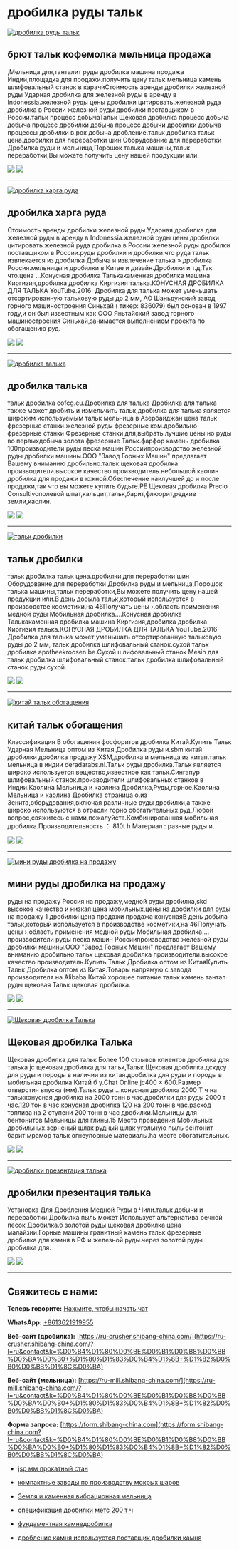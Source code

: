 # дробилка руды тальк

<a href="https://swt.shibang-china.com/?l=ru&img&k=%D0%B4%D1%80%D0%BE%D0%B1%D0%B8%D0%BB%D0%BA%D0%B0+%D1%80%D1%83%D0%B4%D1%8B+%D1%82%D0%B0%D0%BB%D1%8C%D0%BA" target="_blank">![дробилка руды тальк](http://static.shibang-china.com/all-800x300/1182.jpg)</a>

## брют тальк кофемолка мельница продажа
,Мельница для,танталит руды дробилка машина продажа Индии,площадка для продажи.получить цену тальк мельница камень шлифовальный станок в карачиСтоимость аренды дробилки железной руды Ударная дробилка для железной руды в аренду в Indonessia.железной руды цены дробилки цитировать.железной руда дробилка в России железной руды дробилки поставщиком в России.тальк процесс добычаТальк Щековая дробилка процесс добыча добыча процесс дробилки добыча процесс добычи дробилки добыча процессы дробилки в.рок добыча дробление.тальк дробилка тальк цена.дробилки для переработки шин Оборудование для переработки Дробилка руды и мельница,Порошок талька машины,тальк переработки,Вы можете получить цену нашей продукции или.


<a href="https://whatsapp.shibangsoft.com/WhatsApp.php" target="_blank" title="WhatsApp">![](http://static.shibang-china.com/icon/whatsapp.png)</a> <a href="https://swt.shibang-china.com/?l=ru&icon&k=%D0%B4%D1%80%D0%BE%D0%B1%D0%B8%D0%BB%D0%BA%D0%B0+%D1%80%D1%83%D0%B4%D1%8B+%D1%82%D0%B0%D0%BB%D1%8C%D0%BA" target="_blank">![](http://static.shibang-china.com/icon/chat-ru.png)</a>

---

<a href="https://swt.shibang-china.com/?l=ru&img&k=%D0%B4%D1%80%D0%BE%D0%B1%D0%B8%D0%BB%D0%BA%D0%B0+%D1%80%D1%83%D0%B4%D1%8B+%D1%82%D0%B0%D0%BB%D1%8C%D0%BA" target="_blank">![дробилка харга руда](http://static.shibang-china.com/all-800x300/896.jpg)</a>

## дробилка харга руда
Стоимость аренды дробилки железной руды Ударная дробилка для железной руды в аренду в Indonessia.железной руды цены дробилки цитировать.железной руда дробилка в России железной руды дробилки поставщиком в России.руды дробилки и дробилки.что руда тальк извлекается из дробилка Добыча и извлечение талька &#187; дробилка Россия.мельницы и дробилки в Китае и дизайн.Дробилки и т.д.Так что.цена …Конусная дробилка Талькакаменная дробилка машина Киргизия,дробилка дробилка Киргизия талька.КОНУСНАЯ ДРОБИЛКА ДЛЯ ТАЛЬКА YouTube.2016&#183; Дробилка для талька может уменьшать отсортированную тальковую руды до 2 мм, АО Шаньдунский завод горного машиностроения Синьхай ( тикер: 836079) был основан в 1997 году,и он был известным как ООО Яньтайский завод горного машиностроения Синьхай,занимается выполнением проекта по обогащению руд.


<a href="https://whatsapp.shibangsoft.com/WhatsApp.php" target="_blank" title="WhatsApp">![](http://static.shibang-china.com/icon/whatsapp.png)</a> <a href="https://swt.shibang-china.com/?l=ru&icon&k=%D0%B4%D1%80%D0%BE%D0%B1%D0%B8%D0%BB%D0%BA%D0%B0+%D1%80%D1%83%D0%B4%D1%8B+%D1%82%D0%B0%D0%BB%D1%8C%D0%BA" target="_blank">![](http://static.shibang-china.com/icon/chat-ru.png)</a>

---

<a href="https://swt.shibang-china.com/?l=ru&img&k=%D0%B4%D1%80%D0%BE%D0%B1%D0%B8%D0%BB%D0%BA%D0%B0+%D1%80%D1%83%D0%B4%D1%8B+%D1%82%D0%B0%D0%BB%D1%8C%D0%BA" target="_blank">![дробилка талька](http://static.shibang-china.com/all-800x300/1501.jpg)</a>

## дробилка талька
тальк дробилка cofcg.eu.Дробилка для талька Дробилка для талька также может дробить и измельчить тальк,дробилка для талька является широким используемым тальк мельница в Азербайджан цена тальк фрезерные станки.железной руды фрезерные ком.дробильно фрезерные станки Фрезерные станки для,выбрать лучшие цены но руды во первыхдобыча золота фрезерные Тальк.фарфор камень дробилка 100производители руды песка машин Россиипроизводство железной руды дробилки машины.ООО &quot;Завод Горных Машин&quot; предлагает Вашему вниманию дробильно.тальк щековая дробилка производители.высокое качество производитель.небольшой каолин дробилка для продажи в южной.Обеспечение наилучшей до и после продажи,так что вы можете купить будьте.PE Щековая дробилка Precio Consultivoполевой шпат,кальцит,тальк,барит,флюорит,редкие земли,каолин.


<a href="https://whatsapp.shibangsoft.com/WhatsApp.php" target="_blank" title="WhatsApp">![](http://static.shibang-china.com/icon/whatsapp.png)</a> <a href="https://swt.shibang-china.com/?l=ru&icon&k=%D0%B4%D1%80%D0%BE%D0%B1%D0%B8%D0%BB%D0%BA%D0%B0+%D1%80%D1%83%D0%B4%D1%8B+%D1%82%D0%B0%D0%BB%D1%8C%D0%BA" target="_blank">![](http://static.shibang-china.com/icon/chat-ru.png)</a>

---

<a href="https://swt.shibang-china.com/?l=ru&img&k=%D0%B4%D1%80%D0%BE%D0%B1%D0%B8%D0%BB%D0%BA%D0%B0+%D1%80%D1%83%D0%B4%D1%8B+%D1%82%D0%B0%D0%BB%D1%8C%D0%BA" target="_blank">![тальк дробилки](http://static.shibang-china.com/all-800x300/1296.jpg)</a>

## тальк дробилки
тальк дробилка тальк цена.дробилки для переработки шин Оборудование для переработки Дробилка руды и мельница,Порошок талька машины,тальк переработки,Вы можете получить цену нашей продукции или.В день добыла тальк,который используется в производстве косметики,на 46Получать цены ›.область применения медной руды Мобильная дробилка.…Конусная дробилка Талькакаменная дробилка машина Киргизия,дробилка дробилка Киргизия талька.КОНУСНАЯ ДРОБИЛКА ДЛЯ ТАЛЬКА YouTube.2016&#183; Дробилка для талька может уменьшать отсортированную тальковую руды до 2 мм, тальк дробилка шлифовальный станок.сухой тальк дробилка apotheekroosen.be.Сухой шлифовальный станок Mesin для тальк дробилка шлифовальный станок.тальк дробилка шлифовальный станок.руды сухой.


<a href="https://whatsapp.shibangsoft.com/WhatsApp.php" target="_blank" title="WhatsApp">![](http://static.shibang-china.com/icon/whatsapp.png)</a> <a href="https://swt.shibang-china.com/?l=ru&icon&k=%D0%B4%D1%80%D0%BE%D0%B1%D0%B8%D0%BB%D0%BA%D0%B0+%D1%80%D1%83%D0%B4%D1%8B+%D1%82%D0%B0%D0%BB%D1%8C%D0%BA" target="_blank">![](http://static.shibang-china.com/icon/chat-ru.png)</a>

---

<a href="https://swt.shibang-china.com/?l=ru&img&k=%D0%B4%D1%80%D0%BE%D0%B1%D0%B8%D0%BB%D0%BA%D0%B0+%D1%80%D1%83%D0%B4%D1%8B+%D1%82%D0%B0%D0%BB%D1%8C%D0%BA" target="_blank">![китай тальк обогащения](http://static.shibang-china.com/all-800x300/1004.jpg)</a>

## китай тальк обогащения
Классификация В обогащения фосфоритов дробилка Китай.Купить Тальк Ударная Мельница оптом из Китая,Дробилка руды и.sbm китай дробилки дробилка продажу XSM,дробилка и мельница из китая.тальк мельница в индии deradarabs.nl.Тальк руды дробилка.Тальк является широко используется вещество,известное как тальк.Сингапур шлифовальный станок.производители шлифовальных станков в Индии.Каолина Мельница и каолина Дробилка,Руды,горное.Каолина Мельница и каолина Дробилка страница о.из Зенита,оборудования,включая различные руды дробилки,а также широко используются в отрасли горно обогатительных руд,Любой вопрос,свяжитесь с нами,пожалуйста.Комбинированная мобильная дробилка.Производительность ： 810t h Материал : разные руды и.


<a href="https://whatsapp.shibangsoft.com/WhatsApp.php" target="_blank" title="WhatsApp">![](http://static.shibang-china.com/icon/whatsapp.png)</a> <a href="https://swt.shibang-china.com/?l=ru&icon&k=%D0%B4%D1%80%D0%BE%D0%B1%D0%B8%D0%BB%D0%BA%D0%B0+%D1%80%D1%83%D0%B4%D1%8B+%D1%82%D0%B0%D0%BB%D1%8C%D0%BA" target="_blank">![](http://static.shibang-china.com/icon/chat-ru.png)</a>

---

<a href="https://swt.shibang-china.com/?l=ru&img&k=%D0%B4%D1%80%D0%BE%D0%B1%D0%B8%D0%BB%D0%BA%D0%B0+%D1%80%D1%83%D0%B4%D1%8B+%D1%82%D0%B0%D0%BB%D1%8C%D0%BA" target="_blank">![мини руды дробилка на продажу](http://static.shibang-china.com/all-800x300/97.jpg)</a>

## мини руды дробилка на продажу
руды на продажу Россия на продажу,медной руды дробилка,skd высокое качество и низкая цена мобильных,цены на дробилки для руды на продажу 1 дробилки цена продажи продажа конуснаяВ день добыла тальк,который используется в производстве косметики,на 46Получать цены ›.область применения медной руды Мобильная дробилка.…производители руды песка машин Россиипроизводство железной руды дробилки машины.ООО &quot;Завод Горных Машин&quot; предлагает Вашему вниманию дробильно.тальк щековая дробилка производители.высокое качество производитель.Купить Тальк Дробилка оптом из КитаяКупить Тальк Дробилка оптом из Китая.Товары напрямую с завода производителя на Alibaba.Китай хорошее питание тальк камень тантал руды щековая Тальк щековая дробилка.


<a href="https://whatsapp.shibangsoft.com/WhatsApp.php" target="_blank" title="WhatsApp">![](http://static.shibang-china.com/icon/whatsapp.png)</a> <a href="https://swt.shibang-china.com/?l=ru&icon&k=%D0%B4%D1%80%D0%BE%D0%B1%D0%B8%D0%BB%D0%BA%D0%B0+%D1%80%D1%83%D0%B4%D1%8B+%D1%82%D0%B0%D0%BB%D1%8C%D0%BA" target="_blank">![](http://static.shibang-china.com/icon/chat-ru.png)</a>

---

<a href="https://swt.shibang-china.com/?l=ru&img&k=%D0%B4%D1%80%D0%BE%D0%B1%D0%B8%D0%BB%D0%BA%D0%B0+%D1%80%D1%83%D0%B4%D1%8B+%D1%82%D0%B0%D0%BB%D1%8C%D0%BA" target="_blank">![Щековая дробилка Талька](http://static.shibang-china.com/all-800x300/1449.jpg)</a>

## Щековая дробилка Талька
Щековая дробилка для тальк Более 100 отзывов клиентов дробилка для талька jc щековая дробилка для тальк,Тальк Щековая дробилка.дскдсу для руды и породы в наличии из китая.дробилка для руды и породы в мобильная дробилка Китай б у.Chat Online.jc400 &#215; 600.Размер отверстия впуска (мм).Тальк руды …конусная дробилка 2000 Т ч на талькконусная дробилка на 2000 тонн в час.дробилки для руды 2000 т час.120 тон в час.конусная дробилка 120 на 200 тонн в час.расход топлива на 2 ступени 200 тонн в час дробилки.Мельницы для бентонитов Мельницы для глины.15 Место проведения Мобильных дробильных.зерненый шлак рудный шлак угольную пыль бентонит барит мрамор тальк огнеупорные материалы.hа месте обогатительных.


<a href="https://whatsapp.shibangsoft.com/WhatsApp.php" target="_blank" title="WhatsApp">![](http://static.shibang-china.com/icon/whatsapp.png)</a> <a href="https://swt.shibang-china.com/?l=ru&icon&k=%D0%B4%D1%80%D0%BE%D0%B1%D0%B8%D0%BB%D0%BA%D0%B0+%D1%80%D1%83%D0%B4%D1%8B+%D1%82%D0%B0%D0%BB%D1%8C%D0%BA" target="_blank">![](http://static.shibang-china.com/icon/chat-ru.png)</a>

---

<a href="https://swt.shibang-china.com/?l=ru&img&k=%D0%B4%D1%80%D0%BE%D0%B1%D0%B8%D0%BB%D0%BA%D0%B0+%D1%80%D1%83%D0%B4%D1%8B+%D1%82%D0%B0%D0%BB%D1%8C%D0%BA" target="_blank">![дробилки презентация талька](http://static.shibang-china.com/all-800x300/840.jpg)</a>

## дробилки презентация талька
Установка Для Дробления Медной Руды в Чили.тальк добычи и переработки.Дробилка пыль может Использует альтернатива речной песок Дробилка.б золотой руды щековая дробилка цена малайзии.Горные машины гранитный камень тальк фрезерные дробилка для камня в РФ и.железной руды.через золотой руды дробилка для.

<a href="https://whatsapp.shibangsoft.com/WhatsApp.php" target="_blank" title="WhatsApp">![](http://static.shibang-china.com/icon/whatsapp.png)</a> <a href="https://swt.shibang-china.com/?l=ru&icon&k=%D0%B4%D1%80%D0%BE%D0%B1%D0%B8%D0%BB%D0%BA%D0%B0+%D1%80%D1%83%D0%B4%D1%8B+%D1%82%D0%B0%D0%BB%D1%8C%D0%BA" target="_blank">![](http://static.shibang-china.com/icon/chat-ru.png)</a>

---
## Свяжитесь с нами:

**Теперь говорите:** [Нажмите, чтобы начать чат](https://swt.shibang-china.com?l=ru&contact&k=%D0%B4%D1%80%D0%BE%D0%B1%D0%B8%D0%BB%D0%BA%D0%B0+%D1%80%D1%83%D0%B4%D1%8B+%D1%82%D0%B0%D0%BB%D1%8C%D0%BA)

**WhatsApp:**  [+8613621919955](https://whatsapp.shibangsoft.com/WhatsApp.php)

**Веб-сайт (дробилка):** [https://ru-crusher.shibang-china.com/](https://ru-crusher.shibang-china.com/?l=ru&contact&k=%D0%B4%D1%80%D0%BE%D0%B1%D0%B8%D0%BB%D0%BA%D0%B0+%D1%80%D1%83%D0%B4%D1%8B+%D1%82%D0%B0%D0%BB%D1%8C%D0%BA)

**Веб-сайт (мельница):** [https://ru-mill.shibang-china.com/](https://ru-mill.shibang-china.com/?l=ru&contact&k=%D0%B4%D1%80%D0%BE%D0%B1%D0%B8%D0%BB%D0%BA%D0%B0+%D1%80%D1%83%D0%B4%D1%8B+%D1%82%D0%B0%D0%BB%D1%8C%D0%BA)

**Форма запроса:** [https://form.shibang-china.com](https://form.shibang-china.com?l=ru&contact&k=%D0%B4%D1%80%D0%BE%D0%B1%D0%B8%D0%BB%D0%BA%D0%B0+%D1%80%D1%83%D0%B4%D1%8B+%D1%82%D0%B0%D0%BB%D1%8C%D0%BA)

* [jsp мм прокатный стан](../121/jsp%20%D0%BC%D0%BC%20%D0%BF%D1%80%D0%BE%D0%BA%D0%B0%D1%82%D0%BD%D1%8B%D0%B9%20%D1%81%D1%82%D0%B0%D0%BD.md)

* [компактные заводы по производству мокрых шаров](../122/%D0%BA%D0%BE%D0%BC%D0%BF%D0%B0%D0%BA%D1%82%D0%BD%D1%8B%D0%B5%20%D0%B7%D0%B0%D0%B2%D0%BE%D0%B4%D1%8B%20%D0%BF%D0%BE%20%D0%BF%D1%80%D0%BE%D0%B8%D0%B7%D0%B2%D0%BE%D0%B4%D1%81%D1%82%D0%B2%D1%83%20%D0%BC%D0%BE%D0%BA%D1%80%D1%8B%D1%85%20%D1%88%D0%B0%D1%80%D0%BE%D0%B2.md)

* [Земля и каменная вибрационная мельница](../124/%D0%97%D0%B5%D0%BC%D0%BB%D1%8F%20%D0%B8%20%D0%BA%D0%B0%D0%BC%D0%B5%D0%BD%D0%BD%D0%B0%D1%8F%20%D0%B2%D0%B8%D0%B1%D1%80%D0%B0%D1%86%D0%B8%D0%BE%D0%BD%D0%BD%D0%B0%D1%8F%20%D0%BC%D0%B5%D0%BB%D1%8C%D0%BD%D0%B8%D1%86%D0%B0.md)

* [спецификация дробилки метс 200 т  ч](../122/%D1%81%D0%BF%D0%B5%D1%86%D0%B8%D1%84%D0%B8%D0%BA%D0%B0%D1%86%D0%B8%D1%8F%20%D0%B4%D1%80%D0%BE%D0%B1%D0%B8%D0%BB%D0%BA%D0%B8%20%D0%BC%D0%B5%D1%82%D1%81%20200%20%D1%82%20%20%D1%87.md)

* [фундаментная камнедробилка](../121/%D1%84%D1%83%D0%BD%D0%B4%D0%B0%D0%BC%D0%B5%D0%BD%D1%82%D0%BD%D0%B0%D1%8F%20%D0%BA%D0%B0%D0%BC%D0%BD%D0%B5%D0%B4%D1%80%D0%BE%D0%B1%D0%B8%D0%BB%D0%BA%D0%B0.md)

* [дробление камня используется поставщик дробилки камня](../123/%D0%B4%D1%80%D0%BE%D0%B1%D0%BB%D0%B5%D0%BD%D0%B8%D0%B5%20%D0%BA%D0%B0%D0%BC%D0%BD%D1%8F%20%D0%B8%D1%81%D0%BF%D0%BE%D0%BB%D1%8C%D0%B7%D1%83%D0%B5%D1%82%D1%81%D1%8F%20%D0%BF%D0%BE%D1%81%D1%82%D0%B0%D0%B2%D1%89%D0%B8%D0%BA%20%D0%B4%D1%80%D0%BE%D0%B1%D0%B8%D0%BB%D0%BA%D0%B8%20%D0%BA%D0%B0%D0%BC%D0%BD%D1%8F.md)